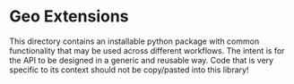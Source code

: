 # Geo Extensions
This directory contains an installable python package with common functionality
that may be used across different workflows. The intent is for the API to be
designed in a generic and reusable way. Code that is very specific to its
context should not be copy/pasted into this library!
